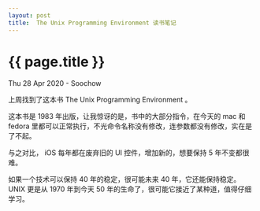 ```yaml
---
layout: post
title:  The Unix Programming Environment 读书笔记
---
```


{{ page.title }}
================
<p class="meta">Thu 28 Apr 2020 - Soochow </p>

上周找到了这本书 The Unix Programming Environment 。

这本书是 1983 年出版，让我惊讶的是，书中的大部分指令，在今天的 mac 和 fedora 里都可以正常执行，不光命令名称没有修改，连参数都没有修改，实在是了不起。

与之对比， iOS 每年都在废弃旧的 UI 控件，增加新的，想要保持 5 年不变都很难。

如果一个技术可以保持 40 年的稳定，很可能未来 40 年，它还能保持稳定。 UNIX 更是从 1970 年到今天 50 年的生命了，很可能它接近了某种道，值得仔细学习。
